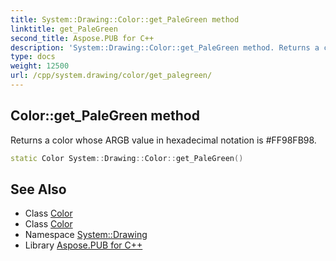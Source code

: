 ```yaml
---
title: System::Drawing::Color::get_PaleGreen method
linktitle: get_PaleGreen
second_title: Aspose.PUB for C++
description: 'System::Drawing::Color::get_PaleGreen method. Returns a color whose ARGB value in hexadecimal notation is #FF98FB98 in C++.'
type: docs
weight: 12500
url: /cpp/system.drawing/color/get_palegreen/
---
```

## Color::get_PaleGreen method


Returns a color whose ARGB value in hexadecimal notation is #FF98FB98.

```cpp
static Color System::Drawing::Color::get_PaleGreen()
```

## See Also

* Class [Color](../)
* Class [Color](../)
* Namespace [System::Drawing](../../)
* Library [Aspose.PUB for C++](../../../)
